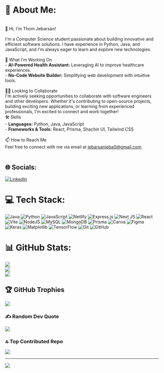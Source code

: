 # 💫 About Me:
<br> 👋 Hi, I'm Thom Jebarsan!<br><br>I'm a Computer Science student passionate about building innovative and efficient software solutions. I have experience in Python, Java, and JavaScript, and I'm always eager to learn and explore new technologies.<br><br>🚀 What I'm Working On<br>- **AI-Powered Health Assistant:** Leveraging AI to improve healthcare experiences.<br>- **No-Code Website Builder:** Simplifying web development with intuitive tools.<br><br>👯‍♂️ Looking to Collaborate<br>I'm actively seeking opportunities to collaborate with software engineers and other developers. Whether it's contributing to open-source projects, building exciting new applications, or learning from experienced professionals, I'm excited to connect and work together!<br> 🛠️ Skills<br>- **Languages:** Python, Java, JavaScript<br>- **Frameworks & Tools:** React, Prisma, Shachin UI, Tailwind CSS<br><br> 📫 How to Reach Me<br>Feel free to connect with me via email at jebarsanjeba0@gmail.com.<br><br>


## 🌐 Socials:
[![LinkedIn](https://img.shields.io/badge/LinkedIn-%230077B5.svg?logo=linkedin&logoColor=white)](https://linkedin.com/in/https://www.linkedin.com/in/thomas-jebarsan-aa8415281) 

# 💻 Tech Stack:
![Java](https://img.shields.io/badge/java-%23ED8B00.svg?style=plastic&logo=openjdk&logoColor=white) ![Python](https://img.shields.io/badge/python-3670A0?style=plastic&logo=python&logoColor=ffdd54) ![JavaScript](https://img.shields.io/badge/javascript-%23323330.svg?style=plastic&logo=javascript&logoColor=%23F7DF1E) ![Netlify](https://img.shields.io/badge/netlify-%23000000.svg?style=plastic&logo=netlify&logoColor=#00C7B7) ![Express.js](https://img.shields.io/badge/express.js-%23404d59.svg?style=plastic&logo=express&logoColor=%2361DAFB) ![Next JS](https://img.shields.io/badge/Next-black?style=plastic&logo=next.js&logoColor=white) ![React](https://img.shields.io/badge/react-%2320232a.svg?style=plastic&logo=react&logoColor=%2361DAFB) ![Vite](https://img.shields.io/badge/vite-%23646CFF.svg?style=plastic&logo=vite&logoColor=white) ![NodeJS](https://img.shields.io/badge/node.js-6DA55F?style=plastic&logo=node.js&logoColor=white) ![MySQL](https://img.shields.io/badge/mysql-4479A1.svg?style=plastic&logo=mysql&logoColor=white) ![MongoDB](https://img.shields.io/badge/MongoDB-%234ea94b.svg?style=plastic&logo=mongodb&logoColor=white) ![Prisma](https://img.shields.io/badge/Prisma-3982CE?style=plastic&logo=Prisma&logoColor=white) ![Canva](https://img.shields.io/badge/Canva-%2300C4CC.svg?style=plastic&logo=Canva&logoColor=white) ![Figma](https://img.shields.io/badge/figma-%23F24E1E.svg?style=plastic&logo=figma&logoColor=white) ![Keras](https://img.shields.io/badge/Keras-%23D00000.svg?style=plastic&logo=Keras&logoColor=white) ![Matplotlib](https://img.shields.io/badge/Matplotlib-%23ffffff.svg?style=plastic&logo=Matplotlib&logoColor=black) ![TensorFlow](https://img.shields.io/badge/TensorFlow-%23FF6F00.svg?style=plastic&logo=TensorFlow&logoColor=white) ![Git](https://img.shields.io/badge/git-%23F05033.svg?style=plastic&logo=git&logoColor=white) ![GitHub](https://img.shields.io/badge/github-%23121011.svg?style=plastic&logo=github&logoColor=white)
# 📊 GitHub Stats:
![](https://github-readme-stats.vercel.app/api?username=Jeba-Jebarsan&theme=dark&hide_border=false&include_all_commits=true&count_private=true)<br/>
![](https://github-readme-streak-stats.herokuapp.com/?user=Jeba-Jebarsan&theme=dark&hide_border=false)<br/>
![](https://github-readme-stats.vercel.app/api/top-langs/?username=Jeba-Jebarsan&theme=dark&hide_border=false&include_all_commits=true&count_private=true&layout=compact)

## 🏆 GitHub Trophies
![](https://github-profile-trophy.vercel.app/?username=Jeba-Jebarsan&theme=radical&no-frame=false&no-bg=false&margin-w=4)

### ✍️ Random Dev Quote
![](https://quotes-github-readme.vercel.app/api?type=horizontal&theme=merko)

### 🔝 Top Contributed Repo
![](https://github-contributor-stats.vercel.app/api?username=Jeba-Jebarsan&limit=5&theme=dark&combine_all_yearly_contributions=true)

---
[![](https://visitcount.itsvg.in/api?id=Jeba-Jebarsan&icon=0&color=0)](https://visitcount.itsvg.in)

<!-- Proudly created with GPRM ( https://gprm.itsvg.in ) -->
